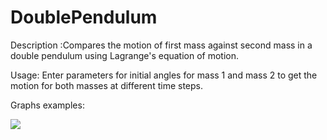 # DoublePendulum

Description :Compares the motion of first mass against second mass in a double pendulum using Lagrange's equation of motion.

Usage: Enter parameters for initial angles for mass 1 and mass 2 to get the motion for both masses at different time steps.

Graphs examples:

![](images/filename%myplot.png)

